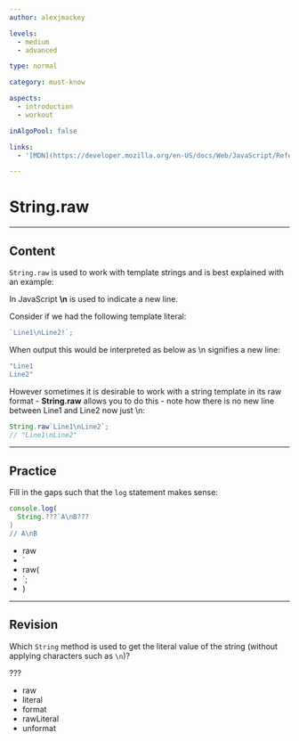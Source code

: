 ```yaml
---
author: alexjmackey

levels:
  - medium
  - advanced

type: normal

category: must-know

aspects:
  - introduction
  - workout

inAlgoPool: false

links:
  - '[MDN](https://developer.mozilla.org/en-US/docs/Web/JavaScript/Reference/Global_Objects/String/raw){website}'

---
```

# String.raw

---
## Content

`String.raw` is used to work with template strings and is best explained with an example:

In JavaScript **\n** is used to indicate a new line.

Consider if we had the following template literal:

```javascript
`Line1\nLine2!`;
```

When output this would be interpreted as below as \n signifies a new line:

```bash
"Line1
Line2"
```

However sometimes it is desirable to work with a string template in its raw format - **String.raw** allows you to do this - note how there is no new line between Line1 and Line2 now just \n:

```javascript
String.raw`Line1\nLine2`;
// "Line1\nLine2"
```

---
## Practice

Fill in the gaps such that the `log` statement makes sense:

```javascript
console.log(
  String.???`A\nB???
)
// A\nB
```

* raw
* `
* raw(
* `;
* )

---
## Revision

Which `String` method is used to get the literal value of the string (without applying characters such as `\n`)?

???

* raw
* literal
* format
* rawLiteral
* unformat
 
